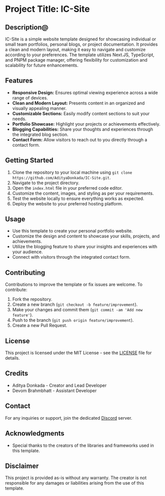 # Project Title: IC-Site

## Description@
IC-Site is a simple website template designed for showcasing individual or small team portfolios, personal blogs, or project documentation. It provides a clean and modern layout, making it easy to navigate and customize according to your preferences. The template utilizes Next.JS, TypeScript, and PNPM package manager, offering flexibility for customization and scalability for future enhancements.

## Features
- **Responsive Design:** Ensures optimal viewing experience across a wide range of devices.
- **Clean and Modern Layout:** Presents content in an organized and visually appealing manner.
- **Customizable Sections:** Easily modify content sections to suit your needs.
- **Portfolio Showcase:** Highlight your projects or achievements effectively.
- **Blogging Capabilities:** Share your thoughts and experiences through the integrated blog section.
- **Contact Form:** Allow visitors to reach out to you directly through a contact form.

## Getting Started
1. Clone the repository to your local machine using `git clone https://github.com/AdityaDonkada/IC-Site.git`.
2. Navigate to the project directory.
3. Open the `index.html` file in your preferred code editor.
4. Customize the content, images, and styling as per your requirements.
5. Test the website locally to ensure everything works as expected.
6. Deploy the website to your preferred hosting platform.

## Usage
- Use this template to create your personal portfolio website.
- Customize the design and content to showcase your skills, projects, and achievements.
- Utilize the blogging feature to share your insights and experiences with your audience.
- Connect with visitors through the integrated contact form.

## Contributing
Contributions to improve the template or fix issues are welcome. To contribute:
1. Fork the repository.
2. Create a new branch (`git checkout -b feature/improvement`).
3. Make your changes and commit them (`git commit -am 'Add new feature'`).
4. Push to the branch (`git push origin feature/improvement`).
5. Create a new Pull Request.

## License
This project is licensed under the MIT License - see the [LICENSE](LICENSE) file for details.

## Credits
- Aditya Donkada - Creator and Lead Developer
- Devom Brahmbhatt - Assistant Developer

## Contact
For any inquiries or support, join the dedicated [Discord](https://discord.gg/F2DGWE7E) server.

## Acknowledgments
- Special thanks to the creators of the libraries and frameworks used in this template.

## Disclaimer
This project is provided as-is without any warranty. The creator is not responsible for any damages or liabilities arising from the use of this template.
